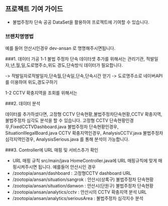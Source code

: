 ## 프로젝트 기여 가이드
- 불법주정차 단속 공공 DataSet을 활용하여 프로젝트에 기여할 수 있습니다.

### 브랜치명명법
 예를 들어 안산시인경우 dev-ansan 로 명명해주시면됩니다.
 
 
###1. 데이터 가공
 1-1 불법 주정차 단속 데이터셋 추가를 위해서는 관리기관, 적발일자,년,월,일,도로명주소,위도 경도,단속방식 데이터가 필요합니다.
 
 -> 적발일자로적발일자,단속월,단속일,단속,단속시간 얻기
 -> 도로명주소로 네이버API를 이용하여 위도,경도구하기
 
 1-2 CCTV 확충지역을 조회를 위해서는  
 
###2. 데이터 분석

 데이터를 추가하셨다면, 고정형 CCTV 단속현황,불법주정차단속현황,CCTV 확충지역, 불법주정차 심각도 분석을 할 수 있습니다.
 고정형 CCTV 단속현황인경우,FixedCCTVDashboard.java
 불법주정차 단속현황인경우, SituationIllegalBoard.java
 CCTV 확충지역인경우, AnalysisCCTV.java
 불법주정차 심각지역인경우, AnalysisSerious.java 를 통해 분석이 가능합니다.


###3. Controller에 URL 매핑 및 서비스추가 확인 

- URL 매핑 규칙
src/main/java HomeController.java에 URL 매핑규칙에 맞게 매핑시켜주시면 됩니다.
예를들어 안산시인 경우 
- /zootopia/ansan/dashboard   : 고정형CCTV dashboard URL
- /zootopia/ansan/situation/sangrok  : 안산시(상록구) 불법주정차 단속현황
- /zootopia/ansan/situation/danwon : 안산시(단원구) 불법주정차 단속현황
- /zootopia/ansan/analytics/cctv   : 안산시의 CCTV 확충지역 분석 URL
- /zootopia/ansan/analytics/seriousArea : 불법주정차 심각지수 분석 
